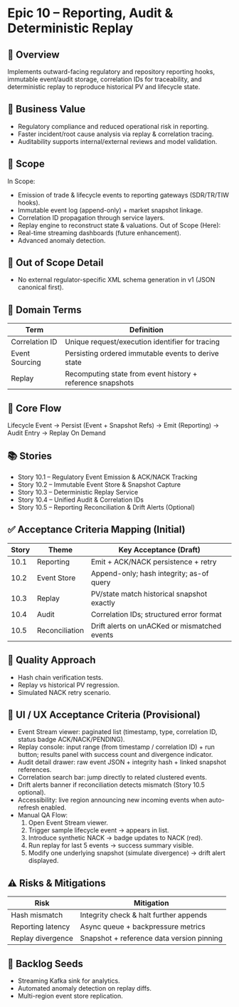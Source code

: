 # Epic 10 – Reporting, Audit & Deterministic Replay

## 📌 Overview
Implements outward-facing regulatory and repository reporting hooks, immutable event/audit storage, correlation IDs for traceability, and deterministic replay to reproduce historical PV and lifecycle state.

## 🎯 Business Value
- Regulatory compliance and reduced operational risk in reporting.
- Faster incident/root cause analysis via replay & correlation tracing.
- Auditability supports internal/external reviews and model validation.

## 🧠 Scope
In Scope:
- Emission of trade & lifecycle events to reporting gateways (SDR/TR/TIW hooks).
- Immutable event log (append-only) + market snapshot linkage.
- Correlation ID propagation through service layers.
- Replay engine to reconstruct state & valuations.
Out of Scope (Here):
- Real-time streaming dashboards (future enhancement).
- Advanced anomaly detection.

## 🚫 Out of Scope Detail
- No external regulator-specific XML schema generation in v1 (JSON canonical first).

## 🔐 Domain Terms
| Term | Definition |
|------|------------|
| Correlation ID | Unique request/execution identifier for tracing |
| Event Sourcing | Persisting ordered immutable events to derive state |
| Replay | Recomputing state from event history + reference snapshots |

## 🔄 Core Flow
Lifecycle Event → Persist (Event + Snapshot Refs) → Emit (Reporting) → Audit Entry → Replay On Demand

## 📚 Stories
- Story 10.1 – Regulatory Event Emission & ACK/NACK Tracking
- Story 10.2 – Immutable Event Store & Snapshot Capture
- Story 10.3 – Deterministic Replay Service
- Story 10.4 – Unified Audit & Correlation IDs
- Story 10.5 – Reporting Reconciliation & Drift Alerts (Optional)

## ✅ Acceptance Criteria Mapping (Initial)
| Story | Theme | Key Acceptance (Draft) |
|-------|-------|------------------------|
| 10.1 | Reporting | Emit + ACK/NACK persistence + retry |
| 10.2 | Event Store | Append-only; hash integrity; as-of query |
| 10.3 | Replay | PV/state match historical snapshot exactly |
| 10.4 | Audit | Correlation IDs; structured error format |
| 10.5 | Reconciliation | Drift alerts on unACKed or mismatched events |

## 🧪 Quality Approach
- Hash chain verification tests.
- Replay vs historical PV regression.
- Simulated NACK retry scenario.

## 🎨 UI / UX Acceptance Criteria (Provisional)
- Event Stream viewer: paginated list (timestamp, type, correlation ID, status badge ACK/NACK/PENDING).
- Replay console: input range (from timestamp / correlation ID) + run button; results panel with success count and divergence indicator.
- Audit detail drawer: raw event JSON + integrity hash + linked snapshot references.
- Correlation search bar: jump directly to related clustered events.
- Drift alerts banner if reconciliation detects mismatch (Story 10.5 optional).
- Accessibility: live region announcing new incoming events when auto-refresh enabled.
- Manual QA Flow:
	1. Open Event Stream viewer.
	2. Trigger sample lifecycle event → appears in list.
	3. Introduce synthetic NACK → badge updates to NACK (red).
	4. Run replay for last 5 events → success summary visible.
	5. Modify one underlying snapshot (simulate divergence) → drift alert displayed.

## ⚠️ Risks & Mitigations
| Risk | Mitigation |
|------|------------|
| Hash mismatch | Integrity check & halt further appends |
| Reporting latency | Async queue + backpressure metrics |
| Replay divergence | Snapshot + reference data version pinning |

## 🔮 Backlog Seeds
- Streaming Kafka sink for analytics.
- Automated anomaly detection on replay diffs.
- Multi-region event store replication.
